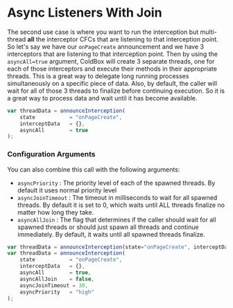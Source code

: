 # Async Listeners With Join

The second use case is where you want to run the interception but multi-thread **all** the interceptor CFCs that are listening to that interception point. So let's say we have our `onPageCreate` announcement and we have 3 interceptors that are listening to that interception point. Then by using the `asyncAll=true` argument, ColdBox will create 3 separate threads, one for each of those interceptors and execute their methods in their appropriate threads. This is a great way to delegate long running processes simultaneously on a specific piece of data. Also, by default, the caller will wait for all of those 3 threads to finalize before continuing execution. So it is a great way to process data and wait until it has become available.

```js
var threadData = announceInterception(
    state           = "onPageCreate", 
    interceptData   = {}, 
    asyncAll        = true
);
```

### Configuration Arguments

You can also combine this call with the following arguments:

* `asyncPriority` : The priority level of each of the spawned threads. By default it uses normal priority level 
* `asyncJoinTimeout` : The timeout in milliseconds to wait for all spawned threads. By default it is set to 0, which waits until ALL threads finalize no matter how long they take.
* `asyncAllJoin` : The flag that determines if the caller should wait for all spawned threads or should just spawn all threads and continue immediately. By default, it waits until all spawned threads finalize.

```js
var threadData = announceInterception(state="onPageCreate", interceptData={}, asyncAll=true, asyncAllJoin=false);
var threadData = announceInterception(
    state           = "onPageCreate", 
    interceptData   = {}, 
    asyncAll        = true,
    asyncAllJoin    = false,
    asyncJoinTimeout = 30,
    asyncPriority   = "high"
);
```
